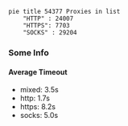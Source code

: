 
```mermaid
pie title 54377 Proxies in list
    "HTTP" : 24007
    "HTTPS": 7703
    "SOCKS" : 29204
```

### Some Info
#### Average Timeout

- mixed: 3.5s
- http: 1.7s
- https: 8.2s
- socks: 5.0s